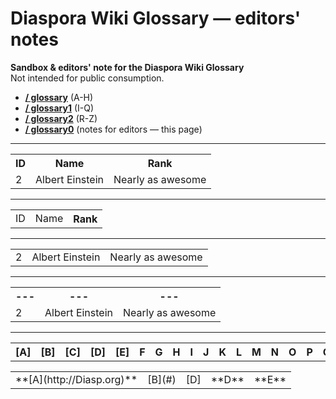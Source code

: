 # Diaspora Wiki Glossary — editors' notes 
 
**Sandbox & editors' note for the Diaspora Wiki Glossary**    
Not intended for public consumption.      
   
- **[/ glossary](https://github.com/diaspora/diaspora/wiki/glossary)** (A-H)
- **[/ glossary1](https://github.com/diaspora/diaspora/wiki/glossary2)** (I-Q)
- **[/ glossary2](https://github.com/diaspora/diaspora/wiki/glossary3)** (R-Z)
- **[/ glossary0](https://github.com/diaspora/diaspora/wiki/glossary0)** (notes for editors — this page)   
   
---   

<table>
  <tr>
    <th>ID</th><th>Name</th><th>Rank</th>
  </tr>
  <tr>
    <td>2</td><td>Albert Einstein</td><td>Nearly as awesome</td>
  </tr>
</table>

---

<table>
  <tr>
    <td>ID</td><td>Name</td><th>Rank</td>
  </tr>
</table>

---

<table>
  <tr>
    <td>2</td><td>Albert Einstein</td><td>Nearly as awesome</td>
  </tr>
</table>

---

<table>
  <tr>
    <th> --- </th><th> --- </th><th> --- </th>
  </tr>
  <tr>
    <td>2</td><td>Albert Einstein</td><td>Nearly as awesome</td>
  </tr>
</table>

---

<a><small><table><tr>
<th>[A]</th><th>[B]</th><th>[C]</th><th>[D]</th><th>[E]</th><th> F </th><th> G </th><th> H </th><th> I </th><th> J </th><th> K </th><th> L </th><th> M </th><th> N </th><th> O </th><th> P </th><th> Q </th><th> R </th><th> S </th><th> T </th><th> U </th><th> V </th><th> W </th><th> X </th><th> Y </th><th> Z </th> 
</tr></table><small></a>

<a style="background-color: yellow;"><table><tr>
<td> **[A](http://Diasp.org)** </td><td> [B](#) </td><td> [D] </td><td> **D** </td><td> **E** </td>
</tr></table></a>



[A]: http://google.com
[B]: http://google.com
[C]: http://google.com
[D]: http://google.com
[E]: http://google.com


